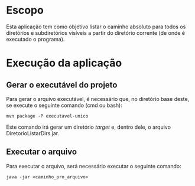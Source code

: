 # Escopo
Esta aplicação tem como objetivo listar o caminho absoluto para todos os diretórios e subdiretórios visíveis a partir do diretório corrente (de onde é executado o programa).

# Execução da aplicação
## Gerar o executável do projeto
Para gerar o arquivo executável, é necessário que, no diretório base deste, se execute o seguinte comando (cmd ou bash):
```
mvn package -P executavel-unico
```
Este comando irá gerar um diretório _target_ e, dentro dele, o arquivo DiretorioListarDirs.jar.

## Executar o arquivo
Para executar o arquivo, será necessário executar o seguinte comando:
```
java -jar <caminho_pro_arquivo>
```
